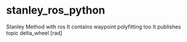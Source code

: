 # stanley_ros_python
Stanley Method with ros 
It contains waypoint polyfitting too
It publishes topic delta_wheel [rad]
